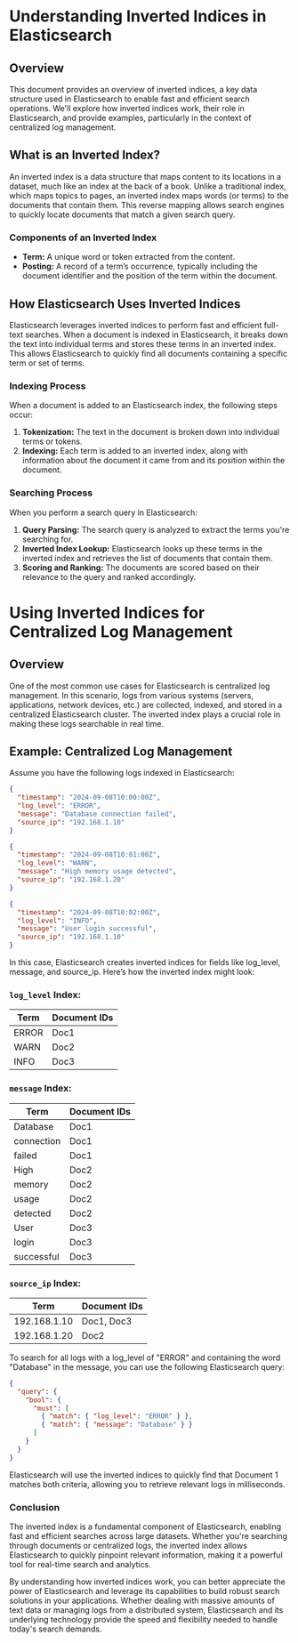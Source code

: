 # **Understanding Inverted Indices in Elasticsearch**

## **Overview**

This document provides an overview of inverted indices, a key data structure used in Elasticsearch to enable fast and efficient search operations. We'll explore how inverted indices work, their role in Elasticsearch, and provide examples, particularly in the context of centralized log management.

## **What is an Inverted Index?**

An inverted index is a data structure that maps content to its locations in a dataset, much like an index at the back of a book. Unlike a traditional index, which maps topics to pages, an inverted index maps words (or terms) to the documents that contain them. This reverse mapping allows search engines to quickly locate documents that match a given search query.

### **Components of an Inverted Index**

- **Term:** A unique word or token extracted from the content.
- **Posting:** A record of a term’s occurrence, typically including the document identifier and the position of the term within the document.

## **How Elasticsearch Uses Inverted Indices**

Elasticsearch leverages inverted indices to perform fast and efficient full-text searches. When a document is indexed in Elasticsearch, it breaks down the text into individual terms and stores these terms in an inverted index. This allows Elasticsearch to quickly find all documents containing a specific term or set of terms.

### **Indexing Process**

When a document is added to an Elasticsearch index, the following steps occur:

1. **Tokenization:** The text in the document is broken down into individual terms or tokens.
2. **Indexing:** Each term is added to an inverted index, along with information about the document it came from and its position within the document.

### **Searching Process**

When you perform a search query in Elasticsearch:

1. **Query Parsing:** The search query is analyzed to extract the terms you're searching for.
2. **Inverted Index Lookup:** Elasticsearch looks up these terms in the inverted index and retrieves the list of documents that contain them.
3. **Scoring and Ranking:** The documents are scored based on their relevance to the query and ranked accordingly.

# **Using Inverted Indices for Centralized Log Management**

## **Overview**

One of the most common use cases for Elasticsearch is centralized log management. In this scenario, logs from various systems (servers, applications, network devices, etc.) are collected, indexed, and stored in a centralized Elasticsearch cluster. The inverted index plays a crucial role in making these logs searchable in real time.

## **Example: Centralized Log Management**

Assume you have the following logs indexed in Elasticsearch:

```json
{
  "timestamp": "2024-09-08T10:00:00Z",
  "log_level": "ERROR",
  "message": "Database connection failed",
  "source_ip": "192.168.1.10"
}

{
  "timestamp": "2024-09-08T10:01:00Z",
  "log_level": "WARN",
  "message": "High memory usage detected",
  "source_ip": "192.168.1.20"
}

{
  "timestamp": "2024-09-08T10:02:00Z",
  "log_level": "INFO",
  "message": "User login successful",
  "source_ip": "192.168.1.10"
} 
```

In this case, Elasticsearch creates inverted indices for fields like log_level, message, and source_ip. Here’s how the inverted index might look:

### **`log_level` Index:**

| Term  | Document IDs |
|-------|--------------|
| ERROR | Doc1         |
| WARN  | Doc2         |
| INFO  | Doc3         |

### **`message` Index:**

| Term       | Document IDs |
|------------|--------------|
| Database   | Doc1         |
| connection | Doc1         |
| failed     | Doc1         |
| High       | Doc2         |
| memory     | Doc2         |
| usage      | Doc2         |
| detected   | Doc2         |
| User       | Doc3         |
| login      | Doc3         |
| successful | Doc3         |

### **`source_ip` Index:**

| Term         | Document IDs |
|--------------|--------------|
| 192.168.1.10 | Doc1, Doc3    |
| 192.168.1.20 | Doc2          |


To search for all logs with a log_level of "ERROR" and containing the word "Database" in the message, you can use the following Elasticsearch query:

```json
{
  "query": {
    "bool": {
      "must": [
        { "match": { "log_level": "ERROR" } },
        { "match": { "message": "Database" } }
      ]
    }
  }
}
```

Elasticsearch will use the inverted indices to quickly find that Document 1 matches both criteria, allowing you to retrieve relevant logs in milliseconds.

### Conclusion
The inverted index is a fundamental component of Elasticsearch, enabling fast and efficient searches across large datasets. Whether you're searching through documents or centralized logs, the inverted index allows Elasticsearch to quickly pinpoint relevant information, making it a powerful tool for real-time search and analytics.

By understanding how inverted indices work, you can better appreciate the power of Elasticsearch and leverage its capabilities to build robust search solutions in your applications. Whether dealing with massive amounts of text data or managing logs from a distributed system, Elasticsearch and its underlying technology provide the speed and flexibility needed to handle today's search demands.
